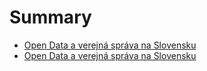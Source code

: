 # Summary

* [Open Data a verejná správa na Slovensku](README.md)
* [Open Data a verejná správa na Slovensku](open_data_a_verejna_sprava_na_slovensku.md)
